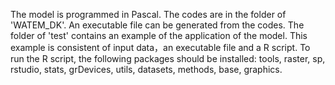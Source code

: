 The model is programmed in Pascal. The codes are in the folder of 'WATEM_DK'. An executable file can be generated from the codes. The folder of 'test' contains an example of the application of the model. This example is consistent of input data，an executable file and a R script. To run the R script, the following packages should be installed: tools, raster, sp, rstudio, stats, grDevices, utils, datasets, methods, base, graphics.
